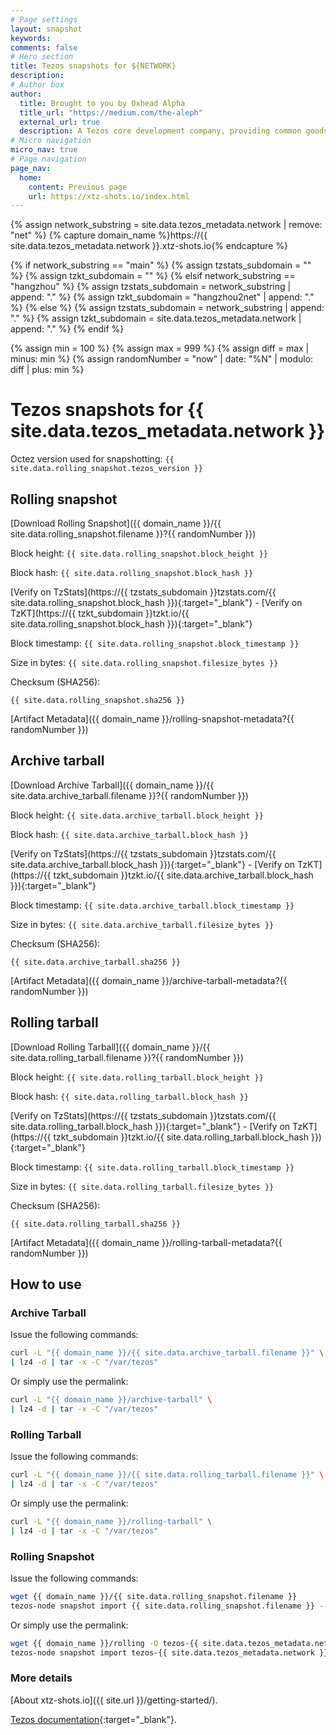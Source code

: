 ```yaml
---
# Page settings
layout: snapshot
keywords:
comments: false
# Hero section
title: Tezos snapshots for ${NETWORK}
description:
# Author box
author:
  title: Brought to you by Oxhead Alpha
  title_url: "https://medium.com/the-aleph"
  external_url: true
  description: A Tezos core development company, providing common goods for the Tezos ecosystem. <a href="https://medium.com/the-aleph" target="_blank">Learn more</a>.
# Micro navigation
micro_nav: true
# Page navigation
page_nav:
  home:
    content: Previous page
    url: https://xtz-shots.io/index.html
---
```


{% assign network_substring = site.data.tezos_metadata.network | remove: "net" %}
{% capture domain_name %}https://{{ site.data.tezos_metadata.network }}.xtz-shots.io{% endcapture %}

{% if network_substring == "main" %}
  {% assign tzstats_subdomain = "" %}
  {% assign tzkt_subdomain = "" %}
{% elsif network_substring == "hangzhou" %}
  {% assign tzstats_subdomain = network_substring | append: "." %}
  {% assign tzkt_subdomain = "hangzhou2net" | append: "." %}
{% else %}
  {% assign tzstats_subdomain = network_substring | append: "." %}
  {% assign tzkt_subdomain = site.data.tezos_metadata.network | append: "." %}
{% endif %}

{% assign min = 100 %}
{% assign max = 999 %}
{% assign diff = max | minus: min %}
{% assign randomNumber = "now" | date: "%N" | modulo: diff | plus: min %}

# Tezos snapshots for {{ site.data.tezos_metadata.network }}

Octez version used for snapshotting: `{{ site.data.rolling_snapshot.tezos_version }}`

## Rolling snapshot

[Download Rolling Snapshot]({{ domain_name }}/{{ site.data.rolling_snapshot.filename }}?{{ randomNumber }})

Block height: `{{ site.data.rolling_snapshot.block_height }}`

Block hash: `{{ site.data.rolling_snapshot.block_hash }}`

[Verify on TzStats](https://{{ tzstats_subdomain }}tzstats.com/{{ site.data.rolling_snapshot.block_hash }}){:target="\_blank"} - [Verify on TzKT](https://{{ tzkt_subdomain }}tzkt.io/{{ site.data.rolling_snapshot.block_hash }}){:target="\_blank"}

Block timestamp: `{{ site.data.rolling_snapshot.block_timestamp }}`

Size in bytes: `{{ site.data.rolling_snapshot.filesize_bytes }}`

Checksum (SHA256):

```
{{ site.data.rolling_snapshot.sha256 }}
```

[Artifact Metadata]({{ domain_name }}/rolling-snapshot-metadata?{{ randomNumber }})

## Archive tarball

[Download Archive Tarball]({{ domain_name }}/{{ site.data.archive_tarball.filename }}?{{ randomNumber }})

Block height: `{{ site.data.archive_tarball.block_height }}`

Block hash: `{{ site.data.archive_tarball.block_hash }}`

[Verify on TzStats](https://{{ tzstats_subdomain }}tzstats.com/{{ site.data.archive_tarball.block_hash }}){:target="\_blank"} - [Verify on TzKT](https://{{ tzkt_subdomain }}tzkt.io/{{ site.data.archive_tarball.block_hash }}){:target="\_blank"}

Block timestamp: `{{ site.data.archive_tarball.block_timestamp }}`

Size in bytes: `{{ site.data.archive_tarball.filesize_bytes }}`

Checksum (SHA256):

```
{{ site.data.archive_tarball.sha256 }}
```

[Artifact Metadata]({{ domain_name }}/archive-tarball-metadata?{{ randomNumber }})

## Rolling tarball

[Download Rolling Tarball]({{ domain_name }}/{{ site.data.rolling_tarball.filename }}?{{ randomNumber }})

Block height: `{{ site.data.rolling_tarball.block_height }}`

Block hash: `{{ site.data.rolling_tarball.block_hash }}`

[Verify on TzStats](https://{{ tzstats_subdomain }}tzstats.com/{{ site.data.rolling_tarball.block_hash }}){:target="\_blank"} - [Verify on TzKT](https://{{ tzkt_subdomain }}tzkt.io/{{ site.data.rolling_tarball.block_hash }}){:target="\_blank"}

Block timestamp: `{{ site.data.rolling_tarball.block_timestamp }}`

Size in bytes: `{{ site.data.rolling_tarball.filesize_bytes }}`

Checksum (SHA256):

```
{{ site.data.rolling_tarball.sha256 }}
```

[Artifact Metadata]({{ domain_name }}/rolling-tarball-metadata?{{ randomNumber }})

## How to use

### Archive Tarball

Issue the following commands:

```bash
curl -L "{{ domain_name }}/{{ site.data.archive_tarball.filename }}" \
| lz4 -d | tar -x -C "/var/tezos"
```

Or simply use the permalink:

```bash
curl -L "{{ domain_name }}/archive-tarball" \
| lz4 -d | tar -x -C "/var/tezos"
```

### Rolling Tarball

Issue the following commands:

```bash
curl -L "{{ domain_name }}/{{ site.data.rolling_tarball.filename }}" \
| lz4 -d | tar -x -C "/var/tezos"
```

Or simply use the permalink:

```bash
curl -L "{{ domain_name }}/rolling-tarball" \
| lz4 -d | tar -x -C "/var/tezos"
```

### Rolling Snapshot

Issue the following commands:

```bash
wget {{ domain_name }}/{{ site.data.rolling_snapshot.filename }}
tezos-node snapshot import {{ site.data.rolling_snapshot.filename }} --block ${BLOCK_HASH}
```

Or simply use the permalink:

```bash
wget {{ domain_name }}/rolling -O tezos-{{ site.data.tezos_metadata.network }}.rolling
tezos-node snapshot import tezos-{{ site.data.tezos_metadata.network }}.rolling
```

### More details

[About xtz-shots.io]({{ site.url }}/getting-started/).

[Tezos documentation](https://tezos.gitlab.io/user/snapshots.html){:target="\_blank"}.
